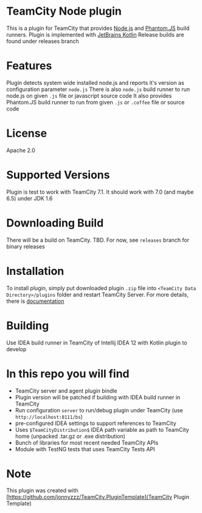 TeamCity Node plugin
====================

This is a plugin for TeamCity that provides [Node.js](http://nodejs.org/) and [Phantom.JS](http://phantomjs.org) build runners. 
Plugin is implemented with [JetBrains Kotlin](http://kotlin.jetbrains.org/)
Release builds are found under releases branch

Features
========
Plugin detects system wide installed node.js and reports it's version as configuration parameter `node.js`
There is also `node.js` build runner to run node.js on given `.js` file or javascript source code 
It also provides Phantom.JS build runner to run from given `.js` or `.coffee` file or source code


License
==========
Apache 2.0

Supported Versions
==================

Plugin is test to work with TeamCity 7.1. 
It should work with 7.0 (and maybe 6.5) under JDK 1.6

Downloading Build
=================

There will be a build on TeamCity. TBD.
For now, see `releases` branch for binary releases

Installation
============
To install plugin, simply put downloaded plugin `.zip` file into `<TeamCity Data Directory>/plugins` folder and restart TeamCity Server. 
For more details, there is [documentation](http://confluence.jetbrains.net/display/TCD7/Installing+Additional+Plugins)


Building
=========

Use IDEA build runner in TeamCity of
Intellij IDEA 12 with Kotlin plugin to develop


In this repo you will find
=============================
- TeamCity server and agent plugin bindle
- Plugin version will be patched if building with IDEA build runner in TeamCity
- Run configuration `server` to run/debug plugin under TeamCity (use `http://localhost:8111/bs`)
- pre-configured IDEA settings to support references to TeamCity
- Uses `$TeamCityDistribution$` IDEA path variable as path to TeamCity home (unpacked .tar.gz or .exe distribution)
- Bunch of libraries for most recent needed TeamCity APIs
- Module with TestNG tests that uses TeamCity Tests API


Note
====

This plugin was created with [https://github.com/jonnyzzz/TeamCity.PluginTemplate](TeamCity Plugin Template)
